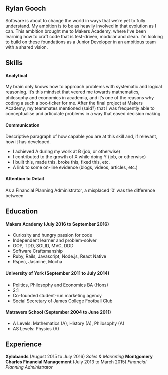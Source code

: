 ## Rylan Gooch

Software is about to change the world in ways that we’re yet to fully understand. My ambition is to be as heavily involved in that evolution as I can. This ambition brought me to Makers Academy, where I’ve been learning how to craft code that is test-driven, modular and clean. I’m looking to build on these foundations as a Junior Developer in an ambitious team with a shared vision.

## Skills

#### Analytical

My brain only knows how to approach problems with systematic and logical reasoning. It’s this mindset that veered me towards mathematics, philosophy and economics in academia, and it’s one of the reasons why coding a such a box-ticker for me. After the final project at Makers Academy, my teammates mentioned (said?) that I was frequently able to conceptualise and articulate problems in a way that eased decision making.

#### Communication

Descriptive paragraph of how capable you are at this skill and, if relevant, how it has developed.

- I achieved A during my work at B (job, or otherwise)
- I contributed to the growth of X while doing Y (job, or otherwise)
- I built this, made this, broke this, fixed this, etc.
- A link to some on-line evidence (blogs, videos, articles, etc.)

#### Attention to Detail

As a Financial Planning Administrator, a misplaced ‘0’ was the difference between

## Education

#### Makers Academy (July 2016 to September 2016)

- Curiosity and hungry passion for code
- Independent learner and problem-solver
- OOP, TDD, SOLID, MVC, DDD
- Software Craftsmanship
- Ruby, Rails, Javascript, Node.js, React Native
- Rspec, Jasmine, Mocha

#### University of York (September 2011 to July 2014)

- Politics, Philosophy and Economics BA (Hons)
- 2:1
- Co-founded student-run marketing agency
- Social Secretary of James College Football Club

#### Matravers School (September 2004 to June 2011)

- A Levels: Mathematics (A), History (A), Philosophy (A)
- AS Levels: Physics (A)

## Experience
**Xylobands** (August 2015 to July 2016)
*Sales & Marketing*
**Montgomery Charles Financial Management** (July 2013 to March 2015)
*Financial Planning Administrator*
